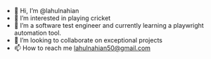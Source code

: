 - 👋 Hi, I’m @lahulnahian
- 👀 I’m interested in playing cricket
- 🌱 I’m a software test engineer and currently learning a playwright automation tool.
- 💞️ I’m looking to collaborate on exceptional projects 
- 📫 How to reach me lahulnahian50@gmail.com


